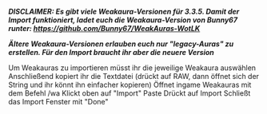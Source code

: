 ***DISCLAIMER: Es gibt viele Weakaura-Versionen für 3.3.5. Damit der Import funktioniert, ladet euch die Weakaura-Version von Bunny67 runter: https://github.com/Bunny67/WeakAuras-WotLK*** 

***Ältere Weakaura-Versionen erlauben euch nur "legacy-Auras" zu erstellen. Für den Import braucht ihr aber die neuere Version***

Um Weakauras zu importieren müsst ihr die jeweilige Weakaura auswählen
Anschließend kopiert ihr die Textdatei (drückt auf RAW, dann öffnet sich der String und ihr könnt ihn einfacher kopieren)
Öffnet ingame Weakauras mit dem Befehl /wa
Klickt oben auf "Import"
Paste
Drückt auf Import
Schließt das Import Fenster mit "Done"

